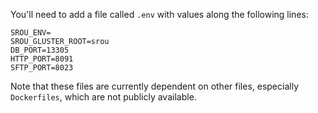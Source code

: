You'll need to add a file called `.env` with values along the following lines:

```
SROU_ENV=
SROU_GLUSTER_ROOT=srou
DB_PORT=13305
HTTP_PORT=8091
SFTP_PORT=8023
```

Note that these files are currently dependent on other files, especially `Dockerfiles`, which are not publicly available.
